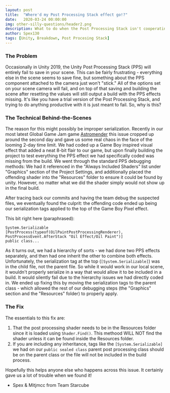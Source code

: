 ```yaml
---
layout: post
title:  "Where'd my Post Processing Stack effect go!?"
date:   2020-03-24 00:00:00
img: other-silly-questions/header2.png
description: What to do when the Post Processing Stack isn't cooperating.
author: Spex130
tags: [Unity, Breakdown, Post Procesing Stack]
---
```


### The Problem

Occasionally in Unity 2019, the Unity Post Processing Stack (PPS) will entirely fail to save in your scene. This can be fairly frustrating - everything else in the scene seems to save fine, but something about the PPS component attached to the camera just won't "stick." All of the options set on your scene camera will fail, and on top of that saving and building the scene after resetting the values will still output a build with the PPS effects missing. It's like you have a trial version of the Post Processing Stack, and trying to do anything productive with it is just meant to fail. So, why is this?

### The Technical Behind-the-Scenes

The reason for this might possibly be improper serialization. Recently in our most latest Global Game Jam game [Astromender](https://globalgamejam.org/2020/games/astromancer-8) this issue cropped up around the second day and gave us some real chaos in the face of the looming 2-day time limit. We had coded up a Game Boy inspired visual effect that added a neat 8-bit flair to our game, but upon finally building the project to test everything the PPS effect we had specifically coded was missing from the build. We went through the standard PPS debugging methods: We had it referenced in the "Always Included Shaders" list under "Graphics" section of the Project Settings, and additionally placed the offending shader into the "Resources" folder to ensure it could be found by unity. However, no matter what we did the shader simply would not show up in the final build. 

After tracing back our commits and having the team debug the suspected files, we eventually found the culprit: the offending code ended up being our serialization tags applied to the top of the Game Boy Pixel effect.

This bit right here (paraphrased):
```
System.Serializable
[PostProcess(typeof(OilPaintPostProcessingRenderer), PostProcessEvent.AfterStack "Oil Effect/Oil Paint")]
public class...
```

As it turns out, we had a hierarchy of sorts - we had done two PPS effects separately, and then had one inherit the other to combine both effects. Unfortunately, the serialization tag at the top (`[System.Serializable]`) was in the child file, not the parent file. So while it would work in our local scene, it wouldn't properly serialize in a way that would allow it to be included in a build. It would silently fail due to the hierarchy issues we had directly coded in. We ended up fixing this by moving the serialization tags to the parent class - which allowed the rest of our debugging steps (the "Graphics" section and the "Resources" folder) to properly apply.

### The Fix
The essentials to this fix are:
1. That the post processing shader needs to be in the Resources folder since it is loaded using `Shader.Find()`. This methood WILL NOT find the shader unless it can be found inside the Resources folder.
2. If you are including any inheritance, tags like the `[System.Serializable]` we had on our `public sealed class` parent post processing class should be on the parent class or the file will not be included in the build process.

Hopefully this helps anyone else who happens across this issue. It certainly gave us a lot of trouble when we found it!

- Spex & Mitjmcc from Team Starcube
